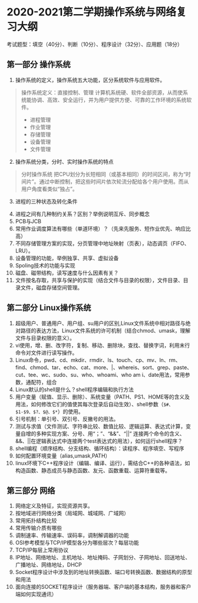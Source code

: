 # 2020-2021第二学期操作系统与网络复习大纲

考试题型：填空（40分）、判断（10分）、程序设计（32分）、应用题（18分）

## 第一部分 操作系统

1. 操作系统的定义，操作系统五大功能，区分系统软件与应用软件。
> 操作系统定义：直接控制、管理 计算机系统硬、软件全部资源，从而使系统能协调、高效、安全运行，并为用户提供方便、可靠的工作环境的系统软件。
> 
>  - 进程管理
>  - 作业管理
>  - 存储管理
>  - 设备管理
>  - 文件管理

2. 操作系统分类，分时、实时操作系统的特点
> 分时操作系统 把CPU划分为长短相同（或基本相同）的时间区间，称为“时间片”。通过中断控制，把这些时间片依次轮流分配给各个用户使用。而从用户角度看类似“独占”。
3. 进程的三种状态及转化条件
> 
4. 进程之间有几种制约关系？区别？举例说明互斥、同步概念
5. PCB与JCB
6. 常用作业调度算法有哪些（单道环境）？（先来先服务、短作业优先、响应比高）
7. 不同存储管理方案的实现，分页管理中地址映射（页表），动态调页（FIFO、LRU）。
8. 设备管理的功能，举例独享、共享、虚拟设备
9. Spoling技术的功能与实现
10. 磁盘、磁带结构，读写速度与什么因素有关？
11. 文件按名存取，共享与保护的实现（结合文件与目录的权限），文件目录、目录文件，磁盘存储空间管理。

## 第二部分 Linux操作系统

1. 超级用户、普通用户、用户组、su用户的区别,Linux文件系统中相对路径与绝对路径的表达方法，Linux文件系统的许可机制（结合chmod、umask，理解文件与目录权限的意义）。
2. vi使用，增、删、改字符，复制、移动、删除块，查找、替换字词，利用末行命令对文件进行读写操作。
3. Linux命令，pwd、cd、mkdir、rmdir、ls、touch、cp、mv、ln、rm、find、chmod、tar、echo、cat、more、|、whereis、sort、grep、paste、cut、tee、wc、sudo、su、who、whoami、who am i、date用法，常用参数，通配符，组合
4. Linux默认的shell是什么？shell程序编辑和执行方法
5. 用户变量（赋值、显示、删除）、系统变量（PATH、PS1、HOME等的含义及用法，如何修改它们的值使其每次登录后自动生效）、shell参数（`$#、$1-$9、$?、$@、$*`）的使用。
6. 引号机制：单引号、双引号、反撇号的用法。
7. 测试与求值（文件测试、字符串比较、数值比较、逻辑运算、表达式计算，变量自增的多种实现方案、分号、用“；”、“&&”、“||” 连接两个命令的含义、&&、||在逻辑表达式中连接两个test表达式的用法），如何运行shell程序？
8. shell编程（顺序结构、分支结构、循环结构）：读程序、程序填空、写程序
9. 如何配置环境变量（alias,umask,PATH）
10. linux环境下C++程序设计（编辑、编译、运行），需结合C++的各种语法，如构造函数、静态成员与静态函数、友元、函数重载、运算符重载等。

## 第三部分 网络

1. 网络定义及特征，实现资源共享。
2. 按地域进行网络分类（局域网、城域网、广域网）
3. 常用拓扑结构比较
4. 常用传输介质有哪些
5. 调制速率、传输速率、误码率，调制解调器的功能
6. OSI参考模型与TCP/IP模型各分为哪些层次？每层功能
7. TCP/IP每层上常用协议
8. IP地址、网络地址、主机地址、地址掩码、子网划分、子网地址、回送地址、广播地址、网络地址，DHCP
9. Socket程序设计中涉及到的地址转换函数、端口号转换函数、数据结构的原型和用法
10. 面向连接的SOCKET程序设计（服务器端、客户端的基本结构，服务器和客户端如何实现通讯）

